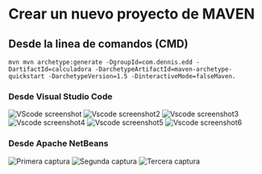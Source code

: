 # Crear un nuevo proyecto de MAVEN 

## Desde la linea de comandos (CMD)

```console
mvn mvn archetype:generate -DgroupId=com.dennis.edd -DartifactId=calculadora -DarchetypeArtifactId=maven-archetype-quickstart -DarchetypeVersion=1.5 -DinteractiveMode=falseMaven.

``` 
### Desde Visual Studio Code
![VScode screenshot](https://cdn.discordapp.com/attachments/762016087696867338/1317872467070418954/image.png?ex=676043e1&is=675ef261&hm=0fcd2ee51de13a5649dc264bb862ba30dc60e546a8d34c233482486f5add6e72&)
![Vscode screenshot2](https://cdn.discordapp.com/attachments/762016087696867338/1317872668749463613/image.png?ex=67604411&is=675ef291&hm=fecb2d42309b49d6d0dd6384917b1356ed063b726b3b7cced155b08c4e235e2e&)
![Vscode screenshot3](https://cdn.discordapp.com/attachments/762016087696867338/1317872910387380345/image.png?ex=6760444a&is=675ef2ca&hm=6bc89a6fcfe28fc7e894f42b32c7c26a54c8e79054fde544acbbb1738351597a&)
![Vscode screenshot4](https://cdn.discordapp.com/attachments/762016087696867338/1317873060157849630/image.png?ex=6760446e&is=675ef2ee&hm=8965d8a0c11934a08e4e75a0faf53d15ad04aa4ef4cbd21812d73f0bd9a62c3b&)
![Vscode screenshot5](https://cdn.discordapp.com/attachments/762016087696867338/1317873194073460776/image.png?ex=6760448e&is=675ef30e&hm=f3d1e0280cb4594d5ee81b2a051ffecee3d7009995a0495e7892c160e448ef7a&)
![Vscode screenshot6](https://cdn.discordapp.com/attachments/762016087696867338/1317873820312277093/image.png?ex=67604523&is=675ef3a3&hm=1bc4abd5facae1b5e7e9ba383736208960e908b0522bffd2d7943f92d54f12db&)
### Desde Apache NetBeans

![Primera captura](https://cdn.discordapp.com/attachments/762016087696867338/1317874323741999124/image.png?ex=6760459b&is=675ef41b&hm=c53ac4ba0cfc1b386c8765aba792e319406c79102f5d1f099f1e087d589def9e&)
![Segunda captura](https://cdn.discordapp.com/attachments/762016087696867338/1317874551262154783/image.png?ex=676045d1&is=675ef451&hm=e507bceaca4ffe8f94e27cdd7ac31fdfce98a2dc454ab7d0cf1ae171df3049cb&)
![Tercera captura](https://cdn.discordapp.com/attachments/762016087696867338/1317874772755087430/image.png?ex=67604606&is=675ef486&hm=7dffe18eac83cbdfc5351937be8ef2b4dff1cd21bafd8774bd9657552f055a21&)